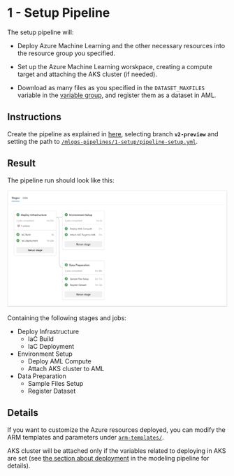 # 1 - Setup Pipeline

The setup pipeline will:

- Deploy Azure Machine Learning and the other necessary resources into the resource group you specified.

- Set up the Azure Machine Learning worskpace, creating a compute target and attaching the AKS cluster (if needed).

- Download as many files as you specified in the `DATASET_MAXFILES` variable in the [variable group](../README.md/#2-create-variable-group), and register them as a dataset in AML.

## Instructions

Create the pipeline as explained in [here](https://github.com/microsoft/MLOpsPython/blob/master/docs/getting_started.md#create-the-iac-pipeline), selecting branch **``v2-preview``** and setting the path to [`/mlops-pipelines/1-setup/pipeline-setup.yml`](pipeline-setup.yml).

## Result

The pipeline run should look like this:

<img src="../../images/mlops_pipeline_1_setup.png"
     width="1000"
     title="Setup Pipeline"
     alt="Stages and jobs as described below" />

Containing the following stages and jobs:

- Deploy Infrastructure
  - IaC Build
  - IaC Deployment
- Environment Setup
  - Deploy AML Compute
  - Attach AKS cluster to AML
- Data Preparation
  - Sample Files Setup
  - Register Dataset

## Details

If you want to customize the Azure resources deployed, you can modify the ARM templates and parameters under [`arm-templates/`](arm-templates).

AKS cluster will be attached only if the variables related to deploying in AKS are set (see [the section about deployment](../2-modeling/README.md#deployment) in the modeling pipeline for details).
